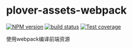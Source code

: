 # plover-assets-webpack


[![NPM version][npm-image]][npm-url]
[![build status][travis-image]][travis-url]
[![Test coverage][coveralls-image]][coveralls-url]


使用webpack编译前端资源


[npm-image]: https://img.shields.io/npm/v/plover-assets-webpack.svg?style=flat-square
[npm-url]: https://www.npmjs.com/package/plover-assets-webpack
[travis-image]: https://img.shields.io/travis/plover-modules/plover-assets-webpack/master.svg?style=flat-square
[travis-url]: https://travis-ci.org/plover-modules/plover-assets-webpack
[coveralls-image]: https://img.shields.io/codecov/c/github/plover-modules/plover-assets-webpack.svg?style=flat-square
[coveralls-url]: https://codecov.io/github/plover-modules/plover-assets-webpack?branch=master

